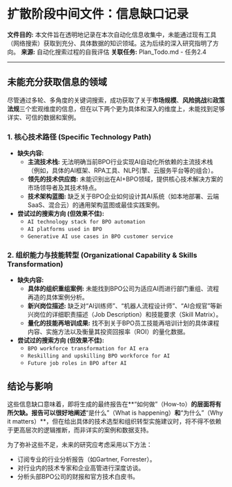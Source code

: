 # 扩散阶段中间文件：信息缺口记录

**文件目的:** 本文件旨在透明地记录在本次自动化信息收集中，未能通过现有工具（网络搜索）获取到充分、具体数据的知识领域。这为后续的深入研究指明了方向。
**来源:** 自动化搜索过程的自我评估
**关联任务:** Plan_Todo.md - 任务2.4

---

## 未能充分获取信息的领域

尽管通过多轮、多角度的关键词搜索，成功获取了关于**市场规模**、**风险挑战**和**政策法规**三个宏观维度的信息，但在以下两个更为具体和深入的维度上，未能找到足够详实、可信的数据和案例。

### 1. 核心技术路径 (Specific Technology Path)
- **缺失内容:**
  - **主流技术栈:** 无法明确当前BPO行业实现AI自动化所依赖的主流技术栈（例如，具体的AI框架、RPA工具、NLP引擎、云服务平台等的组合）。
  - **领先的技术供应商:** 未能识别出在AI+BPO领域，提供核心技术解决方案的市场领导者及其技术特点。
  - **技术架构蓝图:** 缺乏关于BPO企业如何设计其AI系统（如本地部署、云端SaaS、混合云）的通用架构蓝图或最佳实践案例。
- **尝试过的搜索方向 (但效果不佳):**
  - `AI technology stack for BPO automation`
  - `AI platforms used in BPO`
  - `Generative AI use cases in BPO customer service`

### 2. 组织能力与技能转型 (Organizational Capability & Skills Transformation)
- **缺失内容:**
  - **具体的组织重组案例:** 未能找到BPO公司为适应AI而进行部门重组、流程再造的具体案例分析。
  - **新兴岗位描述:** 缺乏对“AI训练师”、“机器人流程设计师”、“AI合规官”等新兴岗位的详细职责描述（Job Description）和技能要求（Skill Matrix）。
  - **量化的技能再培训成果:** 找不到关于BPO员工技能再培训计划的具体课程内容、实施方法以及衡量其投资回报率（ROI）的量化数据。
- **尝试过的搜索方向 (但效果不佳):**
  - `BPO workforce transformation for AI era`
  - `Reskilling and upskilling BPO workforce for AI`
  - `Future job roles in BPO after AI`

## 结论与影响

这些信息缺口意味着，即将生成的最终报告在**“如何做”（How-to）**的层面将有所欠缺。报告可以很好地阐述**“是什么”（What is happening）**和**“为什么”（Why it matters）**，但在给出具体的技术选型和组织转型实施建议时，将不得不依赖于更高层次的逻辑推断，而非详实的案例和数据支持。

为了弥补这些不足，未来的研究应考虑采用以下方法：
- 订阅专业的行业分析报告（如Gartner, Forrester）。
- 对行业内的技术专家和企业高管进行深度访谈。
- 分析头部BPO公司的财报和官方技术白皮书。
